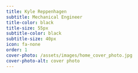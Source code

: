 ```yaml
---
title: Kyle Reppenhagen
subtitle: Mechanical Engineer
title-color: black
title-size: 55px
subtitle-color: black
subtitle-size: 40px
icon: fa-none
order: 1
cover-photo: /assets/images/home_cover_photo.jpg
cover-photo-alt: cover photo
---
```



